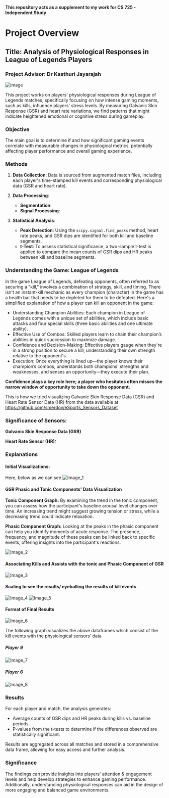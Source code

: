 **This repository acts as a supplement to my work for CS 725 - Independent Study**

# Project Overview

## Title: Analysis of Physiological Responses in League of Legends Players

### Project Advisor: Dr Kasthuri Jayarajah

![image](https://github.com/narenkhatwani/sensor-data-process-gaming-data/assets/48763124/c9bc2525-7b91-4f49-876a-6c1c2c926903)

This project works on players' physiological responses during League of Legends matches, specifically focusing on how intense gaming moments, such as kills, influence players' stress levels. By measuring Galvanic Skin Response (GSR) and heart rate variations, we find patterns that might indicate heightened emotional or cognitive stress during gameplay.

### Objective

The main goal is to determine if and how significant gaming events correlate with measurable changes in physiological metrics, potentially affecting player performance and overall gaming experience.

### Methods

1. **Data Collection**: Data is sourced from augmented match files, including each player's time-stamped kill events and corresponding physiological data (GSR and heart rate).

2. **Data Processing**:
   - **Segmentation**: 
   - **Signal Processing**: 

3. **Statistical Analysis**:
   - **Peak Detection**: Using the `scipy.signal.find_peaks` method, heart rate peaks, and GSR dips are identified for both kill and baseline segments.
   - **t-Test**: To assess statistical significance, a two-sample t-test is applied to compare the mean counts of GSR dips and HR peaks between kill and baseline segments.


### Understanding the Game: League of Legends
In the game League of Legends, defeating opponents, often referred to as securing a "kill," involves a combination of strategy, skill, and timing. There isn't an instant-kill mechanic as every champion (character) in the game has a health bar that needs to be depleted for them to be defeated. Here's a simplified explanation of how a player can kill an opponent in the game:

- Understanding Champion Abilities: Each champion in League of Legends comes with a unique set of abilities, which include basic attacks and four special skills (three basic abilities and one ultimate ability).
- Effective Use of Combos: Skilled players learn to chain their champion’s abilities in quick succession to maximize damage.
- Confidence and Decision-Making: Effective players gauge when they're in a strong position to secure a kill, understanding their own strength relative to the opponent's. 
- Execution: Once everything is lined up—the player knows their champion’s combos, understands both champions' strengths and weaknesses, and senses an opportunity—they execute their plan. 

**Confidence plays a key role here; a player who hesitates often misses the narrow window of opportunity to take down the opponent.**

This is how we tried visualizing Galvanic Skin Response Data (GSR) and Heart Rate Sensor Data (HR) from the data available at https://github.com/smerdov/eSports_Sensors_Dataset

### Significance of Sensors:
**Galvanic Skin Response Data (GSR)**




**Heart Rate Sensor (HR):**


### Explanations
#### Initial Visualizations:
Here, below as we can see 
![Image_1](https://github.com/narenkhatwani/analysis-of-physiological-responses/blob/main/pictures/1.png?raw=true)
#### GSR Phasic and Tonic Components' Data Visualization
**Tonic Component Graph:** By examining the trend in the tonic component, you can assess how the participant's baseline arousal level changes over time. An increasing trend might suggest growing tension or stress, while a decreasing trend could indicate relaxation.

**Phasic Component Graph:** Looking at the peaks in the phasic component can help you identify moments of acute response. The presence, frequency, and magnitude of these peaks can be linked back to specific events, offering insights into the participant's reactions.

![Image_2](https://github.com/narenkhatwani/analysis-of-physiological-responses/blob/main/pictures/2.png?raw=true)
#### Associating Kills and Assists with the tonic and Phasic Component of GSR
![Image_3](https://github.com/narenkhatwani/analysis-of-physiological-responses/blob/main/pictures/3.png?raw=true)
#### Scaling to see the results/ eyeballing the results of kill events
![Image_4](https://github.com/narenkhatwani/analysis-of-physiological-responses/blob/main/pictures/4.png?raw=true)
![Image_5](https://github.com/narenkhatwani/analysis-of-physiological-responses/blob/main/pictures/5.png?raw=true)
#### Format of Final Results
![Image_6](https://github.com/narenkhatwani/analysis-of-physiological-responses/blob/main/pictures/6.png?raw=true)


The following graph visualizes the above dataframes which consist of the kill events with the physiological sensors' data 

##### Player 9
![Image_7](https://github.com/narenkhatwani/analysis-of-physiological-responses/blob/main/pictures/7.png?raw=true)
##### Player 6
![Image_8](https://github.com/narenkhatwani/analysis-of-physiological-responses/blob/main/pictures/8.png?raw=true)

### Results

For each player and match, the analysis generates:
- Average counts of GSR dips and HR peaks during kills vs. baseline periods.
- P-values from the t-tests to determine if the differences observed are statistically significant.

Results are aggregated across all matches and stored in a comprehensive data frame, allowing for easy access and further analysis.

### Significance

The findings can provide insights into players' attention & engagement levels and help develop strategies to enhance gaming performance. Additionally, understanding physiological responses can aid in the design of more engaging and balanced game environments.
